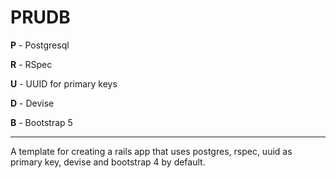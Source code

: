 # PRUDB

**P** - Postgresql

**R** - RSpec

**U** - UUID for primary keys

**D** - Devise

**B** - Bootstrap 5

---

A template for creating a rails app that uses postgres, rspec, uuid as primary key, devise and bootstrap 4 by default.

